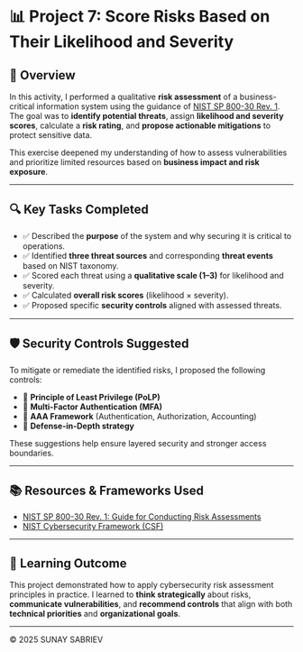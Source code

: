 # 📊 Project 7: Score Risks Based on Their Likelihood and Severity

## 📝 Overview

In this activity, I performed a qualitative **risk assessment** of a business-critical information system using the guidance of [NIST SP 800-30 Rev. 1](https://csrc.nist.gov/pubs/sp/800/30/r1/final). The goal was to **identify potential threats**, assign **likelihood and severity scores**, calculate a **risk rating**, and **propose actionable mitigations** to protect sensitive data.

This exercise deepened my understanding of how to assess vulnerabilities and prioritize limited resources based on **business impact and risk exposure**.

---

## 🔍 Key Tasks Completed

- ✅ Described the **purpose** of the system and why securing it is critical to operations.
- ✅ Identified **three threat sources** and corresponding **threat events** based on NIST taxonomy.
- ✅ Scored each threat using a **qualitative scale (1–3)** for likelihood and severity.
- ✅ Calculated **overall risk scores** (likelihood × severity).
- ✅ Proposed specific **security controls** aligned with assessed threats.

---

## 🛡️ Security Controls Suggested

To mitigate or remediate the identified risks, I proposed the following controls:

- 🔐 **Principle of Least Privilege (PoLP)**  
- 🔄 **Multi-Factor Authentication (MFA)**  
- 🧩 **AAA Framework** (Authentication, Authorization, Accounting)  
- 🧱 **Defense-in-Depth strategy**

These suggestions help ensure layered security and stronger access boundaries.

---

## 📚 Resources & Frameworks Used

- [NIST SP 800-30 Rev. 1: Guide for Conducting Risk Assessments](https://csrc.nist.gov/pubs/sp/800/30/r1/final)  
- [NIST Cybersecurity Framework (CSF)](https://www.nist.gov/cyberframework)

---

## 🎯 Learning Outcome

This project demonstrated how to apply cybersecurity risk assessment principles in practice. I learned to **think strategically** about risks, **communicate vulnerabilities**, and **recommend controls** that align with both **technical priorities** and **organizational goals**.

---

© 2025 SUNAY SABRIEV
